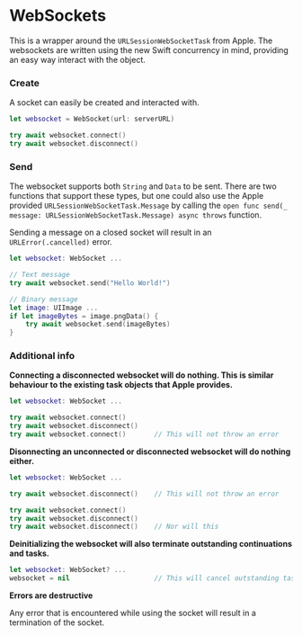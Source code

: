 #  WebSockets

This is a wrapper around the `URLSessionWebSocketTask` from Apple. The websockets are written using the new Swift concurrency in mind, providing an easy way interact with the object.

### Create

A socket can easily be created and interacted with.

```swift
let websocket = WebSocket(url: serverURL)

try await websocket.connect()
try await websocket.disconnect()
```

### Send

The websocket supports both `String` and `Data` to be sent. There are two functions that support these types, but one could also use the Apple provided `URLSessionWebSocketTask.Message` by calling the `open func send(_ message: URLSessionWebSocketTask.Message) async throws` function.

Sending a message on a closed socket will result in an `URLError(.cancelled)` error.

```swift
let websocket: WebSocket ...

// Text message
try await websocket.send("Hello World!")

// Binary message
let image: UIImage ...
if let imageBytes = image.pngData() {
    try await websocket.send(imageBytes)
}
```

### Additional info

**Connecting a disconnected websocket will do nothing. This is similar behaviour to the existing task objects that Apple provides.**

```swift
let websocket: WebSocket ...

try await websocket.connect()
try await websocket.disconnect()
try await websocket.connect()       // This will not throw an error
```

**Disonnecting an unconnected or disconnected websocket will do nothing either.**

```swift
let websocket: WebSocket ...

try await websocket.disconnect()    // This will not throw an error

try await websocket.connect()
try await websocket.disconnect()
try await websocket.disconnect()    // Nor will this
```

**Deinitializing the websocket will also terminate outstanding continuations and tasks.**

```swift
let websocket: WebSocket? ...
websocket = nil                     // This will cancel outstanding tasks and continuations
```

**Errors are destructive**

Any error that is encountered while using the socket will result in a termination of the socket.
